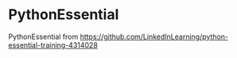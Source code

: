 # PythonEssential
PythonEssential from https://github.com/LinkedInLearning/python-essential-training-4314028
